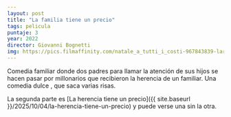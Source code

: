 ```yaml
---
layout: post
title: "La familia tiene un precio"
tags: pelicula
puntaje: 3
year: 2022
director: Giovanni Bognetti
img: https://pics.filmaffinity.com/natale_a_tutti_i_costi-967843839-large.jpg
---
```


Comedia familiar donde dos padres para llamar la atención de sus hijos se hacen pasar por millonarios que recibieron la herencia de un familiar. Una comedia dulce , que saca varias risas. 

La segunda parte es [La herencia tiene un precio]({{ site.baseurl }}/2025/10/04/la-herencia-tiene-un-precio) y puede verse una sin la otra.
